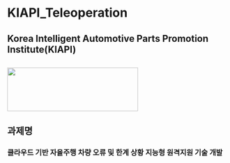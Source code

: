 # KIAPI_Teleoperation
## Korea Intelligent Automotive Parts Promotion Institute(KIAPI) 
## <img src="https://github.com/Yunhyeongseok-kiapi/KIAPI_dataset/assets/85465084/9304bae8-7878-4b71-853f-08cff6392d4e" width="300" height ="100">

## 과제명
### 클라우드 기반 자율주행 차량 오류 및 한계 상황 지능형 원격지원 기술 개발

